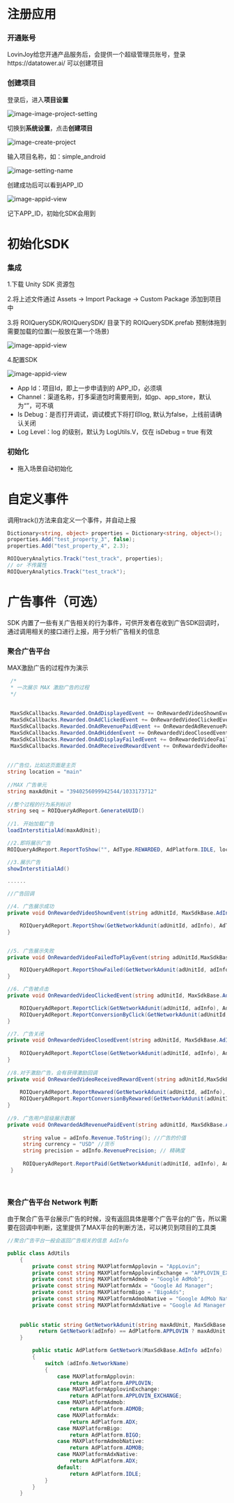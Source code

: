 # 注册应用

### 开通账号

LovinJoy给您开通产品服务后，会提供一个超级管理员账号，登录https://datatower.ai/ 可以创建项目

### 创建项目

登录后，进入**项目设置**

![image-image-project-setting](https://github.com/lovinjoy/datatower.ai-core-android/blob/main/resurce/image-project-setting.png)

切换到**系统设置**，点击**创建项目**

![image-create-project](https://github.com/lovinjoy/datatower.ai-core-android/blob/main/resurce/image-create-project.png)

输入项目名称，如：simple_android

![image-setting-name](https://github.com/lovinjoy/datatower.ai-core-android/blob/main/resurce/image-setting-name.png)

创建成功后可以看到APP_ID

![image-appid-view](https://github.com/lovinjoy/datatower.ai-core-android/blob/main/resurce/image-appid-view.png)

记下APP_ID，初始化SDK会用到

### 

# 初始化SDK

### 集成

1.下载 Unity SDK 资源包 

2.将上述文件通过 Assets → Import Package → Custom Package 添加到项目中

3.将 ROIQuerySDK/ROIQuerySDK/ 目录下的 ROIQuerySDK.prefab 预制体拖到需要加载的位置(一般放在第一个场景)

 ![image-appid-view](https://github.com/lovinjoy/datatower.ai-core-android/blob/main/resurce/unity_1.png)
 
4.配置SDK

 ![image-appid-view](https://github.com/lovinjoy/datatower.ai-core-android/blob/main/resurce/unity_2.png)
 
- App Id：项目Id，即上一步申请到的 APP_ID，必须填
- Channel：渠道名称，打多渠道包时需要用到，如gp、app_store，默认为“”，可不填
- Is Debug：是否打开调试，调试模式下将打印log, 默认为false，上线前请确认关闭
- Log Level：log 的级别，默认为 LogUtils.V，仅在 isDebug = true 有效
	


### 初始化

- 拖入场景自动初始化


# 自定义事件

调用track()方法来自定义一个事件，并自动上报

```c#
Dictionary<string, object> properties = Dictionary<string, object>();
properties.Add("test_property_3", false);
properties.Add("test_property_4", 2.3);

ROIQueryAnalytics.Track("test_track", properties);
// or 不传属性
ROIQueryAnalytics.Track("test_track");
```



# 广告事件（可选）

SDK  内置了一些有关广告相关的行为事件，可供开发者在收到广告SDK回调时，通过调用相关的接口进行上报，用于分析广告相关的信息

### 聚合广告平台

MAX激励广告的过程作为演示

```c#
 /*
 * 一次展示 MAX 激励广告的过程
 */
 
 
 MaxSdkCallbacks.Rewarded.OnAdDisplayedEvent += OnRewardedVideoShownEvent;
 MaxSdkCallbacks.Rewarded.OnAdClickedEvent += OnRewardedVideoClickedEvent;
 MaxSdkCallbacks.Rewarded.OnAdRevenuePaidEvent += OnRewardedAdRevenuePaidEvent;
 MaxSdkCallbacks.Rewarded.OnAdHiddenEvent += OnRewardedVideoClosedEvent;
 MaxSdkCallbacks.Rewarded.OnAdDisplayFailedEvent += OnRewardedVideoFailedToPlayEvent;
 MaxSdkCallbacks.Rewarded.OnAdReceivedRewardEvent += OnRewardedVideoReceivedRewardEvent;
 
 
//广告位，比如这页面是主页
string location = "main"
 
//MAX 广告单元
string maxAdUnit = "3940256099942544/1033173712"
 
//整个过程的行为系列标识
string seq = ROIQueryAdReport.GenerateUUID()
 
//1. 开始加载广告
loadInterstitialAd(maxAdUnit); 

//2.即将展示广告
ROIQueryAdReport.ReportToShow("", AdType.REWARDED, AdPlatform.IDLE, location, seq)

//3.展示广告
showInterstitialAd()

......

//广告回调

//4. 广告展示成功
private void OnRewardedVideoShownEvent(string adUnitId, MaxSdkBase.AdInfo adInfo){

    ROIQueryAdReport.ReportShow(GetNetworkAdunit(adUnitId, adInfo), AdType.REWARDED, GetNetwork(adInfo), location, seq)
}


//5. 广告展示失败
private void OnRewardedVideoFailedToPlayEvent(string adUnitId,MaxSdkBase.ErrorInfo error, MaxSdkBase.AdInfo adInfo){

    ROIQueryAdReport.ReportShowFailed(GetNetworkAdunit(adUnitId, adInfo), AdType.REWARDED, GetNetwork(adInfo), location, seq, adError.code, adError.msg)
}

//6. 广告被点击
private void OnRewardedVideoClickedEvent(string adUnitId, MaxSdkBase.AdInfo adInfo){     	

    ROIQueryAdReport.ReportClick(GetNetworkAdunit(adUnitId, adInfo), AdType.REWARDED,  GetNetwork(adInfo), location, seq)
    ROIQueryAdReport.ReportConversionByClick(GetNetworkAdunit(adUnitId, adInfo), AdType.REWARDED,  GetNetwork(adInfo), location, seq)
}

//7. 广告关闭
private void OnRewardedVideoClosedEvent(string adUnitId, MaxSdkBase.AdInfo adInfo){
       	
	ROIQueryAdReport.ReportClose(GetNetworkAdunit(adUnitId, adInfo), AdType.REWARDED, GetNetwork(adInfo), location, seq)
}
	
//8.对于激励广告，会有获得激励回调
private void OnRewardedVideoReceivedRewardEvent(string adUnitId,MaxSdkBase.Reward reward, MaxSdkBase.AdInfo adInfo){
		
    ROIQueryAdReport.ReportRewared(GetNetworkAdunit(adUnitId, adInfo), AdType.REWARDED, GetNetwork(adInfo), location, seq)
    ROIQueryAdReport.ReportConversionByRewared(GetNetworkAdunit(adUnitId, adInfo), AdType.REWARDED, GetNetwork(adInfo), location, seq)
}
   
//9. 广告用户层级展示数据
private void OnRewardedAdRevenuePaidEvent(string adUnitId, MaxSdkBase.AdInfo adInfo){
		
     string value = adInfo.Revenue.ToString(); //广告的价值
     string currency = "USD" //货币
     string precision = adInfo.RevenuePrecision; // 精确度
     
     ROIQueryAdReport.ReportPaid(GetNetworkAdunit(adUnitId, adInfo), AdType.INTERSTITIAL, GetNetwork(adInfo), location, seq, value, currency, precision)
 }

    

```





### 聚合广告平台 Network 判断

由于聚合广告平台展示广告的时候，没有返回具体是哪个广告平台的广告，所以需要在回调中判断，这里提供了MAX平台的判断方法，可以拷贝到项目的工具类

```c#
//聚合广告平台一般会返回广告相关的信息 AdInfo

public class AdUtils
    {
        private const string MAXPlatformApplovin = "AppLovin";
        private const string MAXPlatformApplovinExchange = "APPLOVIN_EXCHANGE";
        private const string MAXPlatformAdmob = "Google AdMob";
        private const string MAXPlatformAdx = "Google Ad Manager";
        private const string MAXPlatformBigo = "BigoAds";
        private const string MAXPlatformAdmobNative = "Google AdMob Native";
        private const string MAXPlatformAdxNative = "Google Ad Manager Native";
	
	
	public static string GetNetworkAdunit(string maxAdUnit, MaxSdkBase.AdInfo adInfo)(){
	      return GetNetwork(adInfo) == AdPlatform.APPLOVIN ? maxAdUnit : adInfo.NetworkPlacement;
	}

        public static AdPlatform GetNetwork(MaxSdkBase.AdInfo adInfo)
        {
            switch (adInfo.NetworkName)
            {
                case MAXPlatformApplovin:
                    return AdPlatform.APPLOVIN;
                case MAXPlatformApplovinExchange:
                    return AdPlatform.APPLOVIN_EXCHANGE;
                case MAXPlatformAdmob:
                    return AdPlatform.ADMOB;
                case MAXPlatformAdx:
                    return AdPlatform.ADX;
                case MAXPlatformBigo:
                    return AdPlatform.BIGO;
                case MAXPlatformAdmobNative:
                    return AdPlatform.ADMOB;
                case MAXPlatformAdxNative:
                    return AdPlatform.ADX;
                default:
                    return AdPlatform.IDLE;
            }
        }
    }

```


